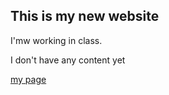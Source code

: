 ## This is my new website

I'mw working in class. 

I don't have any content yet

[my page](lab03-sarah.html)
